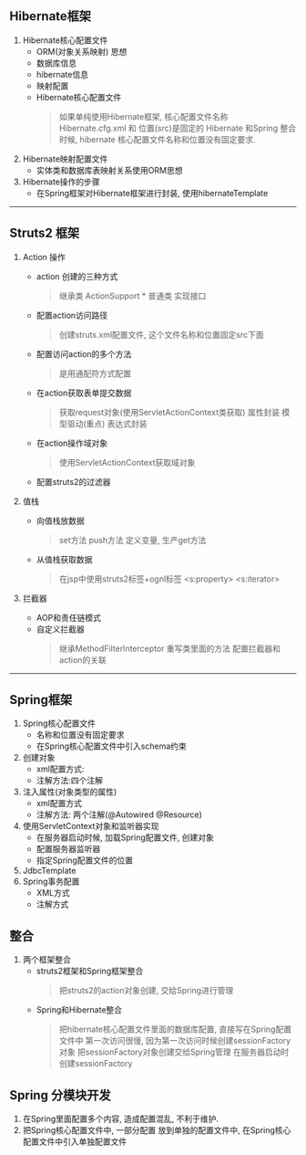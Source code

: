 ## Hibernate框架
1. Hibernate核心配置文件
	- ORM(对象关系映射) 思想
	- 数据库信息
	- hibernate信息
	- 映射配置
	- Hibernate核心配置文件
		> 如果单纯使用Hibernate框架, 核心配置文件名称 Hibernate.cfg.xml 和 位置(src)是固定的
		> Hibernate 和Spring 整合时候, hibernate 核心配置文件名称和位置没有固定要求.
2. Hibernate映射配置文件
	- 实体类和数据库表映射关系使用ORM思想
3. Hibernate操作的步骤
	- 在Spring框架对Hibernate框架进行封装, 使用hibernateTemplate
------------------------------------------------------------------
## Struts2 框架
1. Action 操作
	- action 创建的三种方式
		> 继承类 ActionSupport *
		> 普通类
		> 实现接口
	- 配置action访问路径
		> 创建struts.xml配置文件, 这个文件名称和位置固定src下面
	- 配置访问action的多个方法
		> 是用通配符方式配置
	- 在action获取表单提交数据
		> 获取request对象(使用ServletActionContext类获取)
		> 属性封装
		> 模型驱动(重点)
		> 表达式封装
	- 在action操作域对象
		> 使用ServletActionContext获取域对象
	- 配置struts2的过滤器
2. 值栈
	- 向值栈放数据
		> set方法
		> push方法
		> 定义变量, 生产get方法
	- 从值栈获取数据
		> 在jsp中使用struts2标签+ognl标签
		> <s:property>
		> <s:iterator>
		
3. 拦截器
	- AOP和责任链模式
	- 自定义拦截器
		> 继承MethodFilterInterceptor
		> 重写类里面的方法
		> 配置拦截器和action的关联
----------------------------------------------------
## Spring框架
1. Spring核心配置文件
	- 名称和位置没有固定要求
	- 在Spring核心配置文件中引入schema约束
2. 创建对象
	- xml配置方式: <bean id="" class="" scope=""/>
	- 注解方法:四个注解
3. 注入属性(对象类型的属性)		
	- xml配置方式
	- 注解方法: 两个注解(@Autowired @Resource)
4. 使用ServletContext对象和监听器实现
	- 在服务器启动时候, 加载Spring配置文件, 创建对象
	- 配置服务器监听器
	- 指定Spring配置文件的位置
5. JdbcTemplate
6. Spring事务配置
	- XML方式
	- 注解方式

## 整合
1. 两个框架整合
	- struts2框架和Spring框架整合
		> 把struts2的action对象创建, 交给Spring进行管理
		> <bean id="" class="" scope="prototype"/>
	- Spring和Hibernate整合
		> 把hibernate核心配置文件里面的数据库配置, 直接写在Spring配置文件中
		> 第一次访问很慢, 因为第一次访问时候创建sessionFactory对象
		> 把sessionFactory对象创建交给Spring管理
		> 在服务器启动时创建sessionFactory

## Spring 分模块开发
1. 在Spring里面配置多个内容, 造成配置混乱, 不利于维护.
2. 把Spring核心配置文件中, 一部分配置 放到单独的配置文件中, 在Spring核心配置文件中引入单独配置文件

		
		
		